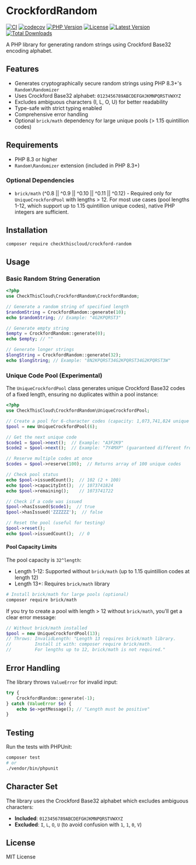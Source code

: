 # CrockfordRandom

[![CI](https://github.com/CheckThisCloud/CrockfordRandom/actions/workflows/ci.yml/badge.svg)](https://github.com/CheckThisCloud/CrockfordRandom/actions/workflows/ci.yml)
[![codecov](https://codecov.io/gh/CheckThisCloud/CrockfordRandom/branch/main/graph/badge.svg)](https://codecov.io/gh/CheckThisCloud/CrockfordRandom)
[![PHP Version](https://img.shields.io/badge/php-%3E%3D8.3-blue.svg)](https://www.php.net/)
[![License](https://img.shields.io/badge/license-MIT-green.svg)](LICENSE)
[![Latest Version](https://img.shields.io/packagist/v/checkthiscloud/crockford-random.svg)](https://packagist.org/packages/checkthiscloud/crockford-random)
[![Total Downloads](https://img.shields.io/packagist/dt/checkthiscloud/crockford-random.svg)](https://packagist.org/packages/checkthiscloud/crockford-random)

A PHP library for generating random strings using Crockford Base32 encoding alphabet.

## Features

- Generates cryptographically secure random strings using PHP 8.3+'s `Random\Randomizer`
- Uses Crockford Base32 alphabet: `0123456789ABCDEFGHJKMNPQRSTVWXYZ`
- Excludes ambiguous characters (I, L, O, U) for better readability
- Type-safe with strict typing enabled
- Comprehensive error handling
- Optional `brick/math` dependency for large unique pools (> 1.15 quintillion codes)

## Requirements

- PHP 8.3 or higher
- `Random\Randomizer` extension (included in PHP 8.3+)

### Optional Dependencies

- `brick/math` (^0.8 || ^0.9 || ^0.10 || ^0.11 || ^0.12) - Required only for `UniqueCrockfordPool` with lengths > 12. For most use cases (pool lengths 1-12, which support up to 1.15 quintillion unique codes), native PHP integers are sufficient.

## Installation

```bash
composer require checkthiscloud/crockford-random
```

## Usage

### Basic Random String Generation

```php
<?php
use CheckThisCloud\CrockfordRandom\CrockfordRandom;

// Generate a random string of specified length
$randomString = CrockfordRandom::generate(10);
echo $randomString; // Example: "4G2KPQRST3"

// Generate empty string
$empty = CrockfordRandom::generate(0);
echo $empty; // ""

// Generate longer strings
$longString = CrockfordRandom::generate(32);
echo $longString; // Example: "8N2KPQRST34G2KPQRST34G2KPQRST3W"
```

### Unique Code Pool (Experimental)

The `UniqueCrockfordPool` class generates unique Crockford Base32 codes of a fixed length, ensuring no duplicates within a pool instance:

```php
<?php
use CheckThisCloud\CrockfordRandom\UniqueCrockfordPool;

// Create a pool for 6-character codes (capacity: 1,073,741,824 unique codes)
$pool = new UniqueCrockfordPool(6);

// Get the next unique code
$code1 = $pool->next();  // Example: "A3F2K9"
$code2 = $pool->next();  // Example: "7Y4MXP" (guaranteed different from code1)

// Reserve multiple codes at once
$codes = $pool->reserve(100);  // Returns array of 100 unique codes

// Check pool status
echo $pool->issuedCount();  // 102 (2 + 100)
echo $pool->capacityInt();  // 1073741824
echo $pool->remaining();    // 1073741722

// Check if a code was issued
$pool->hasIssued($code1);  // true
$pool->hasIssued('ZZZZZZ');  // false

// Reset the pool (useful for testing)
$pool->reset();
echo $pool->issuedCount();  // 0
```

#### Pool Capacity Limits

The pool capacity is `32^length`:
- Length 1-12: Supported without `brick/math` (up to 1.15 quintillion codes at length 12)
- Length 13+: Requires `brick/math` library

```bash
# Install brick/math for large pools (optional)
composer require brick/math
```

If you try to create a pool with length > 12 without `brick/math`, you'll get a clear error message:

```php
// Without brick/math installed
$pool = new UniqueCrockfordPool(13);
// Throws: InvalidLength: "Length 13 requires brick/math library. 
//         Install it with: composer require brick/math. 
//         For lengths up to 12, brick/math is not required."
```

## Error Handling

The library throws `ValueError` for invalid input:

```php
try {
    CrockfordRandom::generate(-1);
} catch (ValueError $e) {
    echo $e->getMessage(); // "Length must be positive"
}
```

## Testing

Run the tests with PHPUnit:

```bash
composer test
# or
./vendor/bin/phpunit
```

## Character Set

The library uses the Crockford Base32 alphabet which excludes ambiguous characters:

- **Included**: `0123456789ABCDEFGHJKMNPQRSTVWXYZ`
- **Excluded**: `I`, `L`, `O`, `U` (to avoid confusion with `1`, `1`, `0`, `V`)

## License

MIT License
